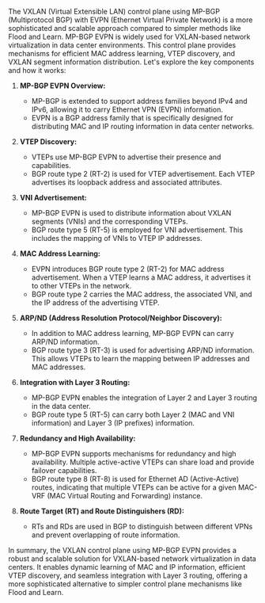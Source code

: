 The VXLAN (Virtual Extensible LAN) control plane using MP-BGP (Multiprotocol BGP) with EVPN (Ethernet Virtual Private Network) is a more sophisticated and scalable approach compared to simpler methods like Flood and Learn. MP-BGP EVPN is widely used for VXLAN-based network virtualization in data center environments. This control plane provides mechanisms for efficient MAC address learning, VTEP discovery, and VXLAN segment information distribution. Let's explore the key components and how it works:

1. **MP-BGP EVPN Overview:**
   - MP-BGP is extended to support address families beyond IPv4 and IPv6, allowing it to carry Ethernet VPN (EVPN) information.
   - EVPN is a BGP address family that is specifically designed for distributing MAC and IP routing information in data center networks.

2. **VTEP Discovery:**
   - VTEPs use MP-BGP EVPN to advertise their presence and capabilities.
   - BGP route type 2 (RT-2) is used for VTEP advertisement. Each VTEP advertises its loopback address and associated attributes.

3. **VNI Advertisement:**
   - MP-BGP EVPN is used to distribute information about VXLAN segments (VNIs) and the corresponding VTEPs.
   - BGP route type 5 (RT-5) is employed for VNI advertisement. This includes the mapping of VNIs to VTEP IP addresses.

4. **MAC Address Learning:**
   - EVPN introduces BGP route type 2 (RT-2) for MAC address advertisement. When a VTEP learns a MAC address, it advertises it to other VTEPs in the network.
   - BGP route type 2 carries the MAC address, the associated VNI, and the IP address of the advertising VTEP.

5. **ARP/ND (Address Resolution Protocol/Neighbor Discovery):**
   - In addition to MAC address learning, MP-BGP EVPN can carry ARP/ND information.
   - BGP route type 3 (RT-3) is used for advertising ARP/ND information. This allows VTEPs to learn the mapping between IP addresses and MAC addresses.

6. **Integration with Layer 3 Routing:**
   - MP-BGP EVPN enables the integration of Layer 2 and Layer 3 routing in the data center.
   - BGP route type 5 (RT-5) can carry both Layer 2 (MAC and VNI information) and Layer 3 (IP prefixes) information.

7. **Redundancy and High Availability:**
   - MP-BGP EVPN supports mechanisms for redundancy and high availability. Multiple active-active VTEPs can share load and provide failover capabilities.
   - BGP route type 8 (RT-8) is used for Ethernet AD (Active-Active) routes, indicating that multiple VTEPs can be active for a given MAC-VRF (MAC Virtual Routing and Forwarding) instance.

8. **Route Target (RT) and Route Distinguishers (RD):**
   - RTs and RDs are used in BGP to distinguish between different VPNs and prevent overlapping of route information.

In summary, the VXLAN control plane using MP-BGP EVPN provides a robust and scalable solution for VXLAN-based network virtualization in data centers. It enables dynamic learning of MAC and IP information, efficient VTEP discovery, and seamless integration with Layer 3 routing, offering a more sophisticated alternative to simpler control plane mechanisms like Flood and Learn.
